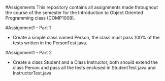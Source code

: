#Assignments
This repository contains all assignments made throughout the course of the semester
for the Introduction to Object Oriented Programming class (COMP1008).


#Assignment1 - Part 1
* Create a simple class named Person, the class must pass 100% of the tests written in the PersonTest.java. 

#Assignment1 - Part 2
* Create a class Student and a Class Instructor, both should extend the class Person and pass all the tests enclosed in StudentTest.java and InstructorTest.java
